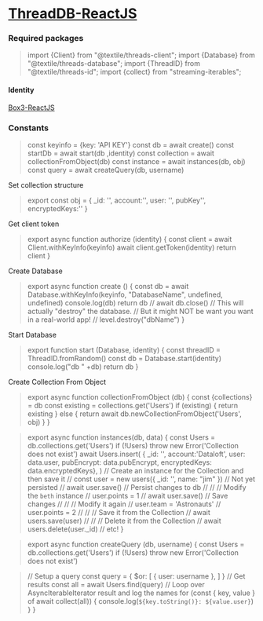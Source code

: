 # [ThreadDB-ReactJS](https://github.com/Dataloft-cloud/ThreadDB-ReactJS)

### Required packages
>import {Client} from "@textile/threads-client";
>import {Database} from "@textile/threads-database";
>import {ThreadID} from "@textile/threads-id";
>import {collect} from "streaming-iterables";


#### Identity 
[Box3-ReactJS]([https://github.com/Dataloft-cloud/Box3-ReactJS](https://github.com/Dataloft-cloud/Box3-ReactJS))

### Constants

>const keyinfo = {key: 'API KEY'}
>const db = await create()
>const startDb = await start(db ,identity)
>const collection = await collectionFromObject(db)
>const instance = await instances(db, obj)
>const query = await createQuery(db, username)

Set collection structure
>export const obj = {
  >_id: '',
  >account:'',
  >user: '',
  >pubKey'',
  >encryptedKeys:''
>}

Get client token
>export async function authorize (identity) {
>  const client = await Client.withKeyInfo(keyinfo)
>  await client.getToken(identity)
>  return client
>}

Create Database
>export async function create () {
>  const db = await Database.withKeyInfo(keyinfo, "DatabaseName", undefined, undefined)
>  console.log(db)
>  return db
>  // await db.close()
>  // This will actually "destroy" the database.
>  // But it might NOT be want you want in a real-world app!
>  // level.destroy("dbName")
>}

Start Database
>export function start (Database, identity) {
>  const threadID = ThreadID.fromRandom()
>  const db = Database.start(identity)
>  console.log("db " +db)
>  return db
>}

Create Collection From Object
>export async function collectionFromObject (db) {
>  const {collections} = db
>  const existing = collections.get('Users')
>  if (existing) {
>    return existing
>  } else {
>    return await db.newCollectionFromObject('Users', obj)
>  }
>}

>export async function instances(db, data) {
>  const Users = db.collections.get('Users')
>  if (!Users) throw new Error('Collection does not exist')
>  await Users.insert(
>  { _id: '', account:'Dataloft', user: data.user, pubEncrypt: data.pubEncrypt, encryptedKeys:   data.encryptedKeys},
>  )
> // Create an instance for the Collection and then save it
>  // const user = new users({ _id: '', name: "jim" }) // Not yet persisted
>  // await user.save() // Persist changes to db
>  //
>  // // Modify the `beth` instance
>  // user.points = 1
>  // await user.save() // Save changes
>  //
>  // // Modify it again
>  // user.team = 'Astronauts'
>  // user.points = 2
>  //
>  // // Save it from the Collection
>  // await users.save(user)
>  //
>  // // Delete it from the Collection
>  // await users.delete(user._id)
>// etc!
>}

>export async function createQuery (db, username) {
>  const Users = db.collections.get('Users')
>  if (!Users) throw new Error('Collection does not exist')

  >// Setup a query
>  const query = {
>    $or: [
>      { user: username },
>    ]
>  }
>  // Get results
>  const all = await Users.find(query)
>  // Loop over AsyncIterableIterator result and log the names
>  for (const { key, value } of await collect(all)) {
>    console.log(`${key.toString()}: ${value.user}`)
>  }
>}



